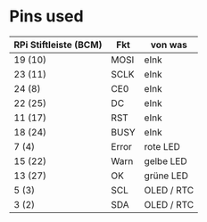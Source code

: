 # Pins used

| RPi Stiftleiste (BCM)   | Fkt | von was |
| -------- | ------- | ------- |
| 19 (10)  | MOSI    | eInk |
| 23 (11) | SCLK     | eInk |
| 24 (8)   | CE0    | eInk |
| 22 (25)   |  DC    | eInk |
| 11 (17)   | RST    | eInk |
| 18 (24)   | BUSY    | eInk |
| 7 (4)   | Error     | rote LED |
| 15 (22)   | Warn     | gelbe LED |
| 13 (27)   | OK     | grüne LED |
| 5 (3)   | SCL     | OLED / RTC |
| 3 (2)   | SDA     | OLED / RTC |
